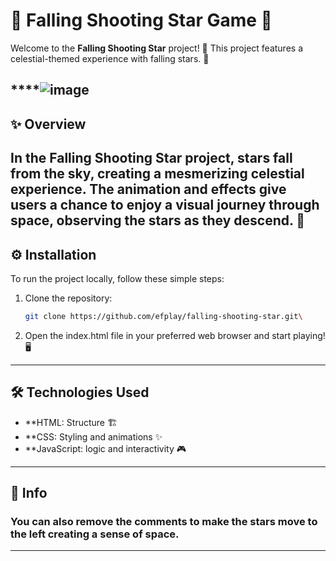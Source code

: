 # 🌟 Falling Shooting Star Game 🌟

Welcome to the **Falling Shooting Star** project! 🚀  This project features a celestial-themed experience with falling stars. 🌟 

****![image](https://github.com/user-attachments/assets/a7dd915f-5b33-40cf-bdb7-d2ea5865b56a)
---
## ✨ Overview

In the **Falling Shooting Star** project, stars fall from the sky, creating a mesmerizing celestial experience. The animation and effects give users a chance to enjoy a visual journey through space, observing the stars as they descend. 🌟
---
## ⚙️ Installation

To run the project locally, follow these simple steps:

1. Clone the repository:
   ```bash
   git clone https://github.com/efplay/falling-shooting-star.git\
2. Open the index.html file in your preferred web browser and start playing! 🖥️
---

## 🛠️ Technologies Used
- **HTML: Structure 🏗️
- **CSS: Styling and animations ✨
- **JavaScript: logic and interactivity 🎮

---
## 📩 Info
### You can also remove the comments to make the stars move to the left creating a sense of space.

---
